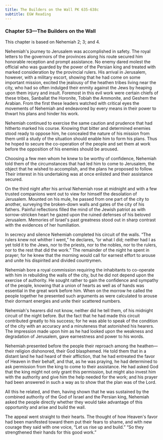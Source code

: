 ```yaml
---
title: The Builders on the Wall PK 635-638c
subtitle: EGW Reading
---
```


### Chapter 53—The Builders on the Wall

This chapter is based on Nehemiah 2; 3; and 4.

Nehemiah's journey to Jerusalem was accomplished in safety. The royal letters to the governors of the provinces along his route secured him honorable reception and prompt assistance. No enemy dared molest the official who was guarded by the power of the Persian king and treated with marked consideration by the provincial rulers. His arrival in Jerusalem, however, with a military escort, showing that he had come on some important mission, excited the jealousy of the heathen tribes living near the city, who had so often indulged their enmity against the Jews by heaping upon them injury and insult. Foremost in this evil work were certain chiefs of these tribes, Sanballat the Horonite, Tobiah the Ammonite, and Geshem the Arabian. From the first these leaders watched with critical eyes the movements of Nehemiah and endeavored by every means in their power to thwart his plans and hinder his work.

Nehemiah continued to exercise the same caution and prudence that had hitherto marked his course. Knowing that bitter and determined enemies stood ready to oppose him, he concealed the nature of his mission from them until a study of the situation should enable him to form his plans. Thus he hoped to secure the co-operation of the people and set them at work before the opposition of his enemies should be aroused.

Choosing a few men whom he knew to be worthy of confidence, Nehemiah told them of the circumstances that had led him to come to Jerusalem, the object that he wished to accomplish, and the plans he proposed to follow. Their interest in his undertaking was at once enlisted and their assistance secured.

On the third night after his arrival Nehemiah rose at midnight and with a few trusted companions went out to view for himself the desolation of Jerusalem. Mounted on his mule, he passed from one part of the city to another, surveying the broken-down walls and gates of the city of his fathers. Painful reflections filled the mind of the Jewish patriot as with sorrow-stricken heart he gazed upon the ruined defenses of his beloved Jerusalem. Memories of Israel's past greatness stood out in sharp contrast with the evidences of her humiliation.

In secrecy and silence Nehemiah completed his circuit of the walls. “The rulers knew not whither I went,” he declares, “or what I did; neither had I as yet told it to the Jews, nor to the priests, nor to the nobles, nor to the rulers, nor to the rest that did the work.” The remainder of the night he spent in prayer; for he knew that the morning would call for earnest effort to arouse and unite his dispirited and divided countrymen.

Nehemiah bore a royal commission requiring the inhabitants to co-operate with him in rebuilding the walls of the city, but he did not depend upon the exercise of authority. He sought rather to gain the confidence and sympathy of the people, knowing that a union of hearts as well as of hands was essential in the great work before him. When on the morrow he called the people together he presented such arguments as were calculated to arouse their dormant energies and unite their scattered numbers.

Nehemiah's hearers did not know, neither did he tell them, of his midnight circuit of the night before. But the fact that he had made this circuit contributed greatly to his success; for he was able to speak of the condition of the city with an accuracy and a minuteness that astonished his hearers. The impression made upon him as he had looked upon the weakness and degradation of Jerusalem, gave earnestness and power to his words.

Nehemiah presented before the people their reproach among the heathen—their religion dishonored, their God blasphemed. He told them that in a distant land he had heard of their affliction, that he had entreated the favor of Heaven in their behalf, and that, as he was praying, he had determined to ask permission from the king to come to their assistance. He had asked God that the king might not only grant this permission, but might also invest him with the authority and give him the help needed for the work; and his prayer had been answered in such a way as to show that the plan was of the Lord.

All this he related, and then, having shown that he was sustained by the combined authority of the God of Israel and the Persian king, Nehemiah asked the people directly whether they would take advantage of this opportunity and arise and build the wall.

The appeal went straight to their hearts. The thought of how Heaven's favor had been manifested toward them put their fears to shame, and with new courage they said with one voice, “Let us rise up and build.” “So they strengthened their hands for this good work.”